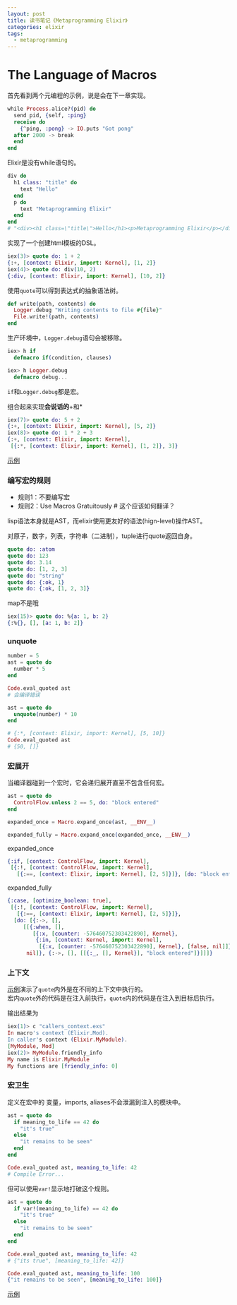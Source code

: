 ```yaml
---
layout: post
title: 读书笔记《Metaprogramming Elixir》
categories: elixir
tags:
  - metaprogramming
---
```


# The Language of Macros


首先看到两个元编程的示例，说是会在下一章实现。

```elixir
while Process.alice?(pid) do
  send pid, {self, :ping}
  receive do
    {^ping, :pong} -> IO.puts "Got pong"
  after 2000 -> break
  end
end
```

Elixir是没有while语句的。

```elixir
div do
  h1 class: "title" do
    text "Hello"
  end
  p do
    text "Metaprogramming Elixir"
  end
end
# "<div><h1 class=\"title\">Hello</h1><p>Metaprogramming Elixir</p></div>"
```

实现了一个创建html模板的DSL。

```elixir
iex(3)> quote do: 1 + 2
{:+, [context: Elixir, import: Kernel], [1, 2]}
iex(4)> quote do: div(10, 2)
{:div, [context: Elixir, import: Kernel], [10, 2]}
```

使用`quote`可以得到表达式的抽象语法树。

```elixir
def write(path, contents) do
  Logger.debug "Writing contents to file #{file}"
  File.write!(path, contents)
end
```

生产环境中，`Logger.debug`语句会被移除。


```elixir
iex> h if
  defmacro if(condition, clauses)

iex> h Logger.debug
  defmacro debug...
```

`if`和`Logger.debug`都是宏。

组合起来实现**会说话的**+和*

```elixir
iex(7)> quote do: 5 + 2
{:+, [context: Elixir, import: Kernel], [5, 2]}
iex(8)> quote do: 1 * 2 + 3
{:+, [context: Elixir, import: Kernel],
 [{:*, [context: Elixir, import: Kernel], [1, 2]}, 3]}
```

[示例](https://github.com/bencode/learn-elixir/blob/master/mp/macros/math.exs)


### 编写宏的规则

- 规则1：不要编写宏
- 规则2：Use Macros Gratuitously # 这个应该如何翻译？


lisp语法本身就是AST，而elixir使用更友好的语法(hign-level)操作AST。

对原子，数字，列表，字符串（二进制），tuple进行quote返回自身。

```elixir
quote do: :atom
quote do: 123
quote do: 3.14
quote do: [1, 2, 3]
quote do: "string"
quote do: {:ok, 1}
quote do: {:ok, [1, 2, 3]}
```

map不是哦

```elixir
iex(15)> quote do: %{a: 1, b: 2}
{:%{}, [], [a: 1, b: 2]}
```

### unquote

```elixir
number = 5
ast = quote do
  number * 5
end

Code.eval_quoted ast
# 会编译错误

ast = quote do
  unquote(number) * 10
end

# {:*, [context: Elixir, import: Kernel], [5, 10]}
Code.eval_quoted ast
# {50, []}
```

### 宏展开

当编译器碰到一个宏时，它会递归展开直至不包含任何宏。

```elixir
ast = quote do
  ControlFlow.unless 2 == 5, do: "block entered"
end

expanded_once = Macro.expand_once(ast, __ENV__)

expanded_fully = Macro.expand_once(expanded_once, __ENV__)
```

expanded_once

```elixir
{:if, [context: ControlFlow, import: Kernel],
 [{:!, [context: ControlFlow, import: Kernel],
   [{:==, [context: Elixir, import: Kernel], [2, 5]}]}, [do: "block entered"]]}
```

expanded_fully

```elixir
{:case, [optimize_boolean: true],
 [{:!, [context: ControlFlow, import: Kernel],
   [{:==, [context: Elixir, import: Kernel], [2, 5]}]},
  [do: [{:->, [],
     [[{:when, [],
        [{:x, [counter: -576460752303422890], Kernel},
         {:in, [context: Kernel, import: Kernel],
          [{:x, [counter: -576460752303422890], Kernel}, [false, nil]]}]}],
      nil]}, {:->, [], [[{:_, [], Kernel}], "block entered"]}]]]}
```

### 上下文

[示例](https://github.com/bencode/learn-elixir/blob/master/mp/macros/callers_context.exs)演示了`quote`内外是在不同的上下文中执行的。  
宏内`quote`外的代码是在注入前执行，`quote`内的代码是在注入到目标后执行。  

输出结果为

```elixir
iex(1)> c "callers_context.exs"
In macro's context (Elixir.Mod).
In caller's context (Elixir.MyModule).
[MyModule, Mod]
iex(2)> MyModule.friendly_info
My name is Elixir.MyModule
My functions are [friendly_info: 0]
```

### 宏卫生

定义在宏中的 变量，imports, aliases不会泄漏到注入的模块中。

```elixir
ast = quote do
  if meaning_to_life == 42 do
    "it's true"
  else
    "it remains to be seen"
  end
end

Code.eval_quoted ast, meaning_to_life: 42
# Compile Error...
```

但可以使用`var!`显示地打破这个规则。

```elixir
ast = quote do
  if var!(meaning_to_life) == 42 do
    "it's true"
  else
    "it remains to be seen"
  end
end

Code.eval_quoted ast, meaning_to_life: 42
# {"its true", [meaning_to_life: 42]}

Code.eval_quoted ast, meaning_to_life: 100
{"it remains to be seen", [meaning_to_life: 100]}
```

[示例](https://github.com/bencode/learn-elixir/blob/master/mp/macros/setter2.exs)

